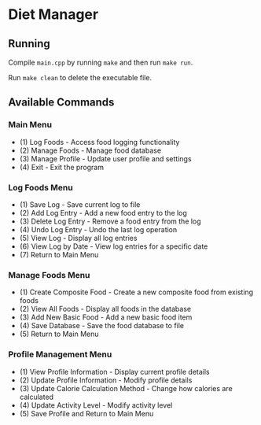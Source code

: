 # Diet Manager

## Running

Compile `main.cpp` by running `make` and then run `make run`.

Run `make clean` to delete the executable file.

## Available Commands

### Main Menu

- (1) Log Foods - Access food logging functionality
- (2) Manage Foods - Manage food database
- (3) Manage Profile - Update user profile and settings
- (4) Exit - Exit the program

### Log Foods Menu

- (1) Save Log - Save current log to file
- (2) Add Log Entry - Add a new food entry to the log
- (3) Delete Log Entry - Remove a food entry from the log
- (4) Undo Log Entry - Undo the last log operation
- (5) View Log - Display all log entries
- (6) View Log by Date - View log entries for a specific date
- (7) Return to Main Menu

### Manage Foods Menu

- (1) Create Composite Food - Create a new composite food from existing foods
- (2) View All Foods - Display all foods in the database
- (3) Add New Basic Food - Add a new basic food item
- (4) Save Database - Save the food database to file
- (5) Return to Main Menu

### Profile Management Menu

- (1) View Profile Information - Display current profile details
- (2) Update Profile Information - Modify profile details
- (3) Update Calorie Calculation Method - Change how calories are calculated
- (4) Update Activity Level - Modify activity level
- (5) Save Profile and Return to Main Menu
